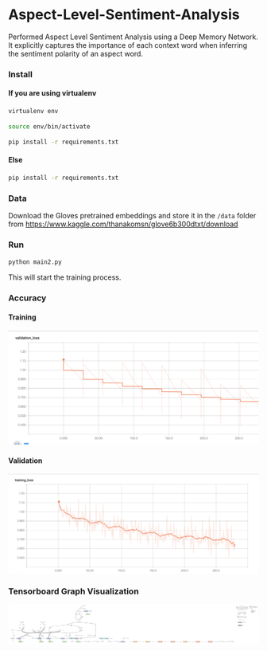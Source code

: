 # Aspect-Level-Sentiment-Analysis
Performed Aspect Level Sentiment Analysis using a Deep Memory Network. It explicitly captures the importance of each context word when inferring the sentiment polarity of an aspect word.


### Install
#### If you are using virtualenv
```bash
virtualenv env
``` 

```bash
source env/bin/activate
``` 

```bash
pip install -r requirements.txt
``` 
#### Else

```bash
pip install -r requirements.txt
``` 

### Data

Download the Gloves pretrained embeddings and store it in the `/data` folder from https://www.kaggle.com/thanakomsn/glove6b300dtxt/download

### Run

```bash
python main2.py
```  

This will start the training process.

### Accuracy
#### Training
![Training](results/training.png)
#### Validation
![Validation](results/validation.png)

### Tensorboard Graph Visualization
![Tensorboard](results/png.png)




